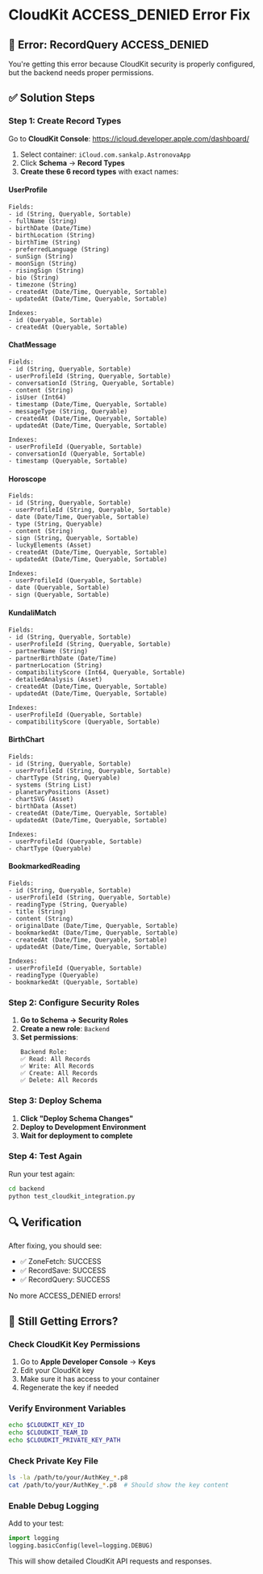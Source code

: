 # CloudKit ACCESS_DENIED Error Fix

## 🚨 **Error**: RecordQuery ACCESS_DENIED

You're getting this error because CloudKit security is properly configured, but the backend needs proper permissions.

## ✅ **Solution Steps**

### **Step 1: Create Record Types**
Go to **CloudKit Console**: https://icloud.developer.apple.com/dashboard/

1. Select container: `iCloud.com.sankalp.AstronovaApp`
2. Click **Schema** → **Record Types**
3. **Create these 6 record types** with exact names:

#### **UserProfile**
```
Fields:
- id (String, Queryable, Sortable)
- fullName (String)
- birthDate (Date/Time)
- birthLocation (String)
- birthTime (String)
- preferredLanguage (String)
- sunSign (String)
- moonSign (String)  
- risingSign (String)
- bio (String)
- timezone (String)
- createdAt (Date/Time, Queryable, Sortable)
- updatedAt (Date/Time, Queryable, Sortable)

Indexes:
- id (Queryable, Sortable)
- createdAt (Queryable, Sortable)
```

#### **ChatMessage**
```
Fields:
- id (String, Queryable, Sortable)
- userProfileId (String, Queryable, Sortable)
- conversationId (String, Queryable, Sortable)
- content (String)
- isUser (Int64)
- timestamp (Date/Time, Queryable, Sortable)
- messageType (String, Queryable)
- createdAt (Date/Time, Queryable, Sortable)
- updatedAt (Date/Time, Queryable, Sortable)

Indexes:
- userProfileId (Queryable, Sortable)
- conversationId (Queryable, Sortable)
- timestamp (Queryable, Sortable)
```

#### **Horoscope**
```
Fields:
- id (String, Queryable, Sortable)
- userProfileId (String, Queryable, Sortable)
- date (Date/Time, Queryable, Sortable)
- type (String, Queryable)
- content (String)
- sign (String, Queryable, Sortable)
- luckyElements (Asset)
- createdAt (Date/Time, Queryable, Sortable)
- updatedAt (Date/Time, Queryable, Sortable)

Indexes:
- userProfileId (Queryable, Sortable)
- date (Queryable, Sortable)
- sign (Queryable, Sortable)
```

#### **KundaliMatch**
```
Fields:
- id (String, Queryable, Sortable)
- userProfileId (String, Queryable, Sortable)
- partnerName (String)
- partnerBirthDate (Date/Time)
- partnerLocation (String)
- compatibilityScore (Int64, Queryable, Sortable)
- detailedAnalysis (Asset)
- createdAt (Date/Time, Queryable, Sortable)
- updatedAt (Date/Time, Queryable, Sortable)

Indexes:
- userProfileId (Queryable, Sortable)
- compatibilityScore (Queryable, Sortable)
```

#### **BirthChart**
```
Fields:
- id (String, Queryable, Sortable)
- userProfileId (String, Queryable, Sortable)
- chartType (String, Queryable)
- systems (String List)
- planetaryPositions (Asset)
- chartSVG (Asset)
- birthData (Asset)
- createdAt (Date/Time, Queryable, Sortable)
- updatedAt (Date/Time, Queryable, Sortable)

Indexes:
- userProfileId (Queryable, Sortable)
- chartType (Queryable)
```

#### **BookmarkedReading**
```
Fields:
- id (String, Queryable, Sortable)
- userProfileId (String, Queryable, Sortable)
- readingType (String, Queryable)
- title (String)
- content (String)
- originalDate (Date/Time, Queryable, Sortable)
- bookmarkedAt (Date/Time, Queryable, Sortable)
- createdAt (Date/Time, Queryable, Sortable)
- updatedAt (Date/Time, Queryable, Sortable)

Indexes:
- userProfileId (Queryable, Sortable)
- readingType (Queryable)
- bookmarkedAt (Queryable, Sortable)
```

### **Step 2: Configure Security Roles**

1. **Go to Schema → Security Roles**
2. **Create a new role**: `Backend`
3. **Set permissions**:
   ```
   Backend Role:
   ✅ Read: All Records
   ✅ Write: All Records  
   ✅ Create: All Records
   ✅ Delete: All Records
   ```

### **Step 3: Deploy Schema**

1. **Click "Deploy Schema Changes"**
2. **Deploy to Development Environment**
3. **Wait for deployment to complete**

### **Step 4: Test Again**

Run your test again:
```bash
cd backend
python test_cloudkit_integration.py
```

## 🔍 **Verification**

After fixing, you should see:
- ✅ ZoneFetch: SUCCESS  
- ✅ RecordSave: SUCCESS
- ✅ RecordQuery: SUCCESS

No more ACCESS_DENIED errors!

## 🚨 **Still Getting Errors?**

### **Check CloudKit Key Permissions**
1. Go to **Apple Developer Console** → **Keys**
2. Edit your CloudKit key
3. Make sure it has access to your container
4. Regenerate the key if needed

### **Verify Environment Variables**
```bash
echo $CLOUDKIT_KEY_ID
echo $CLOUDKIT_TEAM_ID  
echo $CLOUDKIT_PRIVATE_KEY_PATH
```

### **Check Private Key File**
```bash
ls -la /path/to/your/AuthKey_*.p8
cat /path/to/your/AuthKey_*.p8  # Should show the key content
```

### **Enable Debug Logging**
Add to your test:
```python
import logging
logging.basicConfig(level=logging.DEBUG)
```

This will show detailed CloudKit API requests and responses.